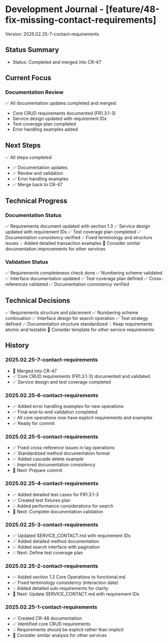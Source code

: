 # Development Journal - [feature/48-fix-missing-contact-requirements]
Version: 2025.02.25-7-contact-requirements

## Status Summary
- Status: Completed and merged into CR-47

## Current Focus
### Documentation Review
✅ All documentation updates completed and merged:
  - Core CRUD requirements documented (FR1.3.1-3)
  - Service design updated with requirement IDs
  - Test coverage plan completed
  - Error handling examples added

## Next Steps
✅ All steps completed:
  - ✅ Documentation updates
  - ✅ Review and validation
  - ✅ Error handling examples
  - ✅ Merge back to CR-47

## Technical Progress
### Documentation Status
✅ Requirements document updated with section 1.3
✅ Service design updated with requirement IDs
✅ Test coverage plan completed
✅ Documentation consistency verified
💡 Fixed terminology and structure issues
💡 Added detailed transaction examples
🔄 Consider similar documentation improvements for other services

### Validation Status
✅ Requirements completeness check done
✅ Numbering scheme validated
✅ Interface documentation updated
✅ Test coverage plan defined
✅ Cross-references validated
✅ Documentation consistency verified

## Technical Decisions
✅ Requirements structure and placement
✅ Numbering scheme continuation
✅ Interface design for search operation
✅ Test strategy defined
✅ Documentation structure standardized
💡 Keep requirements atomic and testable
🔄 Consider template for other service requirements

## History
### 2025.02.25-7-contact-requirements
- 🔹 Merged into CR-47
- ✅ Core CRUD requirements (FR1.3.1-3) documented and validated
- ✅ Service design and test coverage completed

### 2025.02.25-6-contact-requirements
- ✅ Added error handling examples for new operations
- ✅ Final end-to-end validation completed
- 💡 All core operations now have explicit requirements and examples
- ✅ Ready for commit

### 2025.02.25-5-contact-requirements
- ✅ Fixed cross-reference issues in tag operations
- ✅ Standardized method documentation format
- ✅ Added cascade delete example
- 💡 Improved documentation consistency
- 🔄 Next: Prepare commit

### 2025.02.25-4-contact-requirements
- ✅ Added detailed test cases for FR1.3.1-3
- ✅ Created test fixtures plan
- 💡 Added performance considerations for search
- 🔄 Next: Complete documentation validation

### 2025.02.25-3-contact-requirements
- ✅ Updated SERVICE_CONTACT.md with requirement IDs
- ✅ Added detailed method documentation
- ✅ Added search interface with pagination
- 💡 Next: Define test coverage plan

### 2025.02.25-2-contact-requirements
- ✅ Added section 1.3 Core Operations to functional.md
- ✅ Fixed terminology consistency (interaction date)
- 💡 Added detailed sub-requirements for clarity
- 🔄 Next: Update SERVICE_CONTACT.md with requirement IDs

### 2025.02.25-1-contact-requirements
- ✅ Created CR-48 documentation
- ✅ Identified core CRUD requirements
- 💡 Requirements should be explicit rather than implicit
- 🔄 Consider similar analysis for other services
